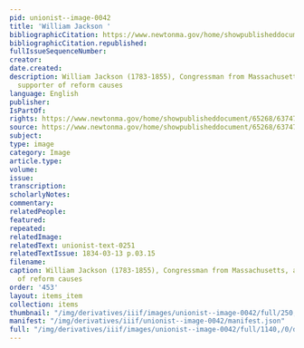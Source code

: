 ```yaml
---
pid: unionist--image-0042
title: 'William Jackson '
bibliographicCitation: https://www.newtonma.gov/home/showpublisheddocument/65268/637477796719100000
bibliographicCitation.republished: 
fullIssueSequenceNumber: 
creator: 
date.created: 
description: William Jackson (1783-1855), Congressman from Massachusetts, and eager
  supporter of reform causes
language: English
publisher: 
IsPartOf: 
rights: https://www.newtonma.gov/home/showpublisheddocument/65268/637477796719100000
source: https://www.newtonma.gov/home/showpublisheddocument/65268/637477796719100000
subject: 
type: image
category: Image
article.type: 
volume: 
issue: 
transcription: 
scholarlyNotes: 
commentary: 
relatedPeople: 
featured: 
repeated: 
relatedImage: 
relatedText: unionist-text-0251
relatedTextIssue: 1834-03-13 p.03.15
filename: 
caption: William Jackson (1783-1855), Congressman from Massachusetts, and eager supporter
  of reform causes
order: '453'
layout: items_item
collection: items
thumbnail: "/img/derivatives/iiif/images/unionist--image-0042/full/250,/0/default.jpg"
manifest: "/img/derivatives/iiif/unionist--image-0042/manifest.json"
full: "/img/derivatives/iiif/images/unionist--image-0042/full/1140,/0/default.jpg"
---
```

